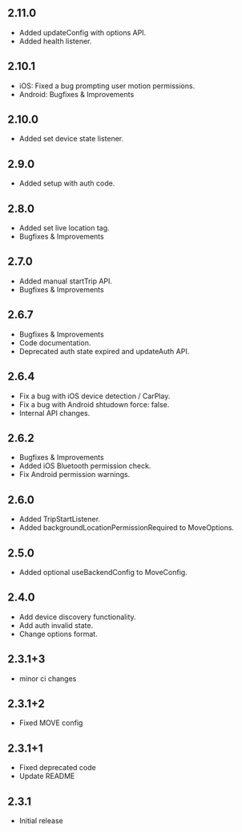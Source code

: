 ## 2.11.0
- Added updateConfig with options API.
- Added health listener.

## 2.10.1
- iOS: Fixed a bug prompting user motion permissions.
- Android: Bugfixes & Improvements

## 2.10.0
- Added set device state listener.

## 2.9.0
- Added setup with auth code.

## 2.8.0
- Added set live location tag.
- Bugfixes & Improvements

## 2.7.0
- Added manual startTrip API.
- Bugfixes & Improvements

## 2.6.7
- Bugfixes & Improvements
- Code documentation.
- Deprecated auth state expired and updateAuth API. 

## 2.6.4
- Fix a bug with iOS device detection / CarPlay.
- Fix a bug with Android shtudown force: false.
- Internal API changes.

## 2.6.2
- Bugfixes & Improvements
- Added iOS Bluetooth permission check.
- Fix Android permission warnings. 

## 2.6.0
- Added TripStartListener.
- Added backgroundLocationPermissionRequired to MoveOptions.

## 2.5.0
- Added optional useBackendConfig to MoveConfig.

## 2.4.0
- Add device discovery functionality.
- Add auth invalid state.
- Change options format.

## 2.3.1+3
- minor ci changes

## 2.3.1+2
- Fixed MOVE config

## 2.3.1+1
- Fixed deprecated code
- Update README

## 2.3.1
- Initial release
